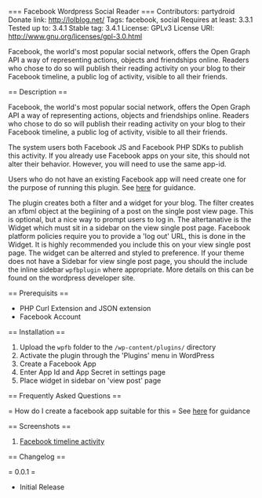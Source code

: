 === Facebook Wordpress Social Reader ===
Contributors: partydroid
Donate link: http://lolblog.net/
Tags: facebook, social
Requires at least: 3.3.1
Tested up to: 3.4.1
Stable tag: 3.4.1
License: GPLv3
License URI: http://www.gnu.org/licenses/gpl-3.0.html

Facebook, the world's most popular social network, offers the Open Graph API a way of representing actions, objects and friendships online.  Readers who chose to do so will publish their reading activity on your blog to their Facebook timeline, a public log of activity, visible to all their friends.  

== Description ==

Facebook, the world's most popular social network, offers the Open Graph API a way of representing actions, objects and friendships online.  Readers who chose to do so will publish their reading activity on your blog to their Facebook timeline, a public log of activity, visible to all their friends.  

The system users both Facebook JS and Facebook PHP SDKs to publish this activity.  If you already use Facebook apps on your site, this should not alter their behavior.  However, you will need to use the same app-id.  

Users who do not have an existing Facebook app will need create one for the purpose of running this plugin. See [here](http://lolblog.net/creating-a-facebook-app) for guidance.

The plugin creates both a filter and a widget for your blog.  The filter creates an xfbml object at the begiining of a post on the single post view page.  This is optional, but a nice way to prompt users to log in.  The altertanative is the Widget which must sit in a sidebar on the view single post page.  Facebook platform policies require you to provide a 'log out' URL, this is done in the Widget.  It is highly recommended you include this on your view single post page.  The widget can be alterred and styled to preference. If your theme does not have a Sidebar for view single post page, you should the include the inline sidebar `wpfbplugin` where appropriate.  More details on this can be found on the wordpress developer site.  

== Prerequisits ==

* PHP Curl Extension and JSON extension
* Facebook Account


== Installation ==

1. Upload the `wpfb` folder to the `/wp-content/plugins/` directory
2. Activate the plugin through the 'Plugins' menu in WordPress
3. Create a Facebook App
4. Enter App Id and App Secret in settings page
5. Place widget in sidebar on 'view post' page

== Frequently Asked Questions ==

= How do I create a facebook app suitable for this =
See [here](http://lolblog.net/creating-a-facebook-app) for guidance

== Screenshots ==

1. [Facebook timeline activity](http://snip.so/UJ2G.png)

== Changelog ==

= 0.0.1 =
* Initial Release
